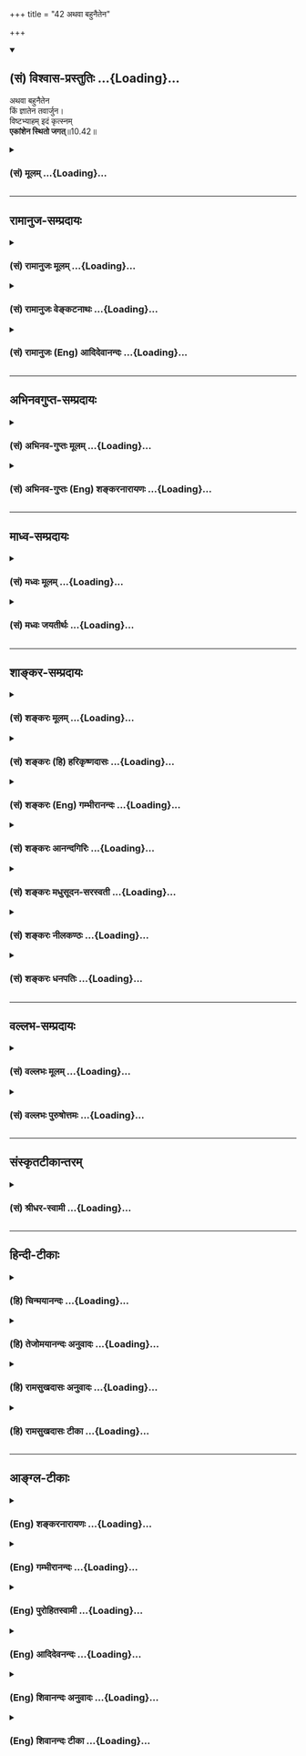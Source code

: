 +++
title = "42 अथवा बहुनैतेन"

+++
<div class="js_include" newlevelforh1="2" title="(सं) विश्वास-प्रस्तुतिः" unfilled url="/mahAbhAratam/shlokashaH/06-bhIShma-parva/03-bhagavad-gItA-parva/saMskRtam/vishvAsa-prastutiH/10_vibhUti-vistAra-yoga/42_athavA_bahunaiten.md">
<details open><summary><h2>(सं) विश्वास-प्रस्तुतिः ...{Loading}...</h2></summary>

अथवा बहुनैतेन  
किं ज्ञातेन तवार्जुन।  
विष्टभ्याहम् इदं कृत्स्नम्  
**एकांशेन स्थितो जगत्**॥10.42॥
</details>
</div>
<div class="js_include collapsed" newlevelforh1="3" title="(सं) मूलम्" unfilled url="/mahAbhAratam/shlokashaH/06-bhIShma-parva/03-bhagavad-gItA-parva/saMskRtam/mUlam/10_vibhUti-vistAra-yoga/42_athavA_bahunaiten.md">
<details><summary><h3>(सं) मूलम् ...{Loading}...</h3></summary>

अथवा बहुनैतेन किं ज्ञातेन तवार्जुन।  
विष्टभ्याहमिदं कृत्स्नमेकांशेन स्थितो जगत्।।10.42।।
</details>
</div>


_________________
## रामानुज-सम्प्रदायः
<div class="js_include collapsed" newlevelforh1="3" title="(सं) रामानुजः मूलम्" unfilled url="/mahAbhAratam/shlokashaH/06-bhIShma-parva/03-bhagavad-gItA-parva/saMskRtam/rAmAnujaH/mUlam/10_vibhUti-vistAra-yoga/42_athavA_bahunaiten.md">
<details><summary><h3>(सं) रामानुजः मूलम् ...{Loading}...</h3></summary>

।।10.42।।**बहुना ऐतेन** उच्यमानेन **ज्ञानेन किं** प्रयोजनम् **इदं**
चिदचिदात्मकं **कृत्स्नं जगत्** कार्यावस्थं कारणावस्थं स्थूलं सूक्ष्मं च
स्वरूपसद्भावे स्थितौ प्रवृत्तिभेदे च यथा मत्संकल्पं न अतिवर्तेत तथा मम
महिम्नः अयुतायुतांशेन **विष्टभ्य अहम् अवस्थितः।** यथा उक्तं भगवता
पराशरेण -- यस्यायुतायुतांशांशे विश्वशक्तिरियं स्थिता। (वि॰ पु॰ 1।9।53)
इति।

</details>
</div>
<div class="js_include collapsed" newlevelforh1="3" title="(सं) रामानुजः वेङ्कटनाथः" unfilled url="/mahAbhAratam/shlokashaH/06-bhIShma-parva/03-bhagavad-gItA-parva/saMskRtam/rAmAnujaH/venkaTanAthaH/10_vibhUti-vistAra-yoga/42_athavA_bahunaiten.md">
<details><summary><h3>(सं) रामानुजः वेङ्कटनाथः ...{Loading}...</h3></summary>

  
  
।।10.42।। प्राधान्यतः \[10।19\] इत्युपक्रान्तमुपसंहृतम् अथ सङ्क्षेपादपि
सङ्क्षेपेण प्रधानाप्रधानसमस्तविभूतिसंग्रहमाहअथवा इति
श्लोकेन। उच्यमानेनेति एतच्छब्द उक्त्यवसानराहित्यपर इति भावः।
विभूतिपर्यवसानज्ञानरूपं प्रयोजनं न सिध्येदित्यभिप्रायेणाह -- किं
प्रयोजनमिति। इदमित्यनेन तत्तत्प्रमाणप्रतिपन्नवैचित्र्यं
सूचितमित्यभिप्रायेणचिदचिदात्मकमित्युक्तम्। कार्येत्यादिना
कृत्स्नशब्दाभिप्रेतविवरणम्। स्थूलं सूक्ष्मं चेति
कार्यकारणावस्थयोर्यथाक्रममन्वयः। स्वरूपेत्यादिना विष्टम्भनप्रयोजनकथनम्।
अनित्येषु स्वरूपसद्भाव उत्पत्तिः नित्येषु त्वसद्व्यतिरेकः। नित्यानां
स्वरूपमपि हि भगवतो नित्येच्छासिद्धम्। इदं च प्रागेव प्रपञ्चितम्। अत्र
स्वरूपैकदेशावतारादिरूपांशव्युदासाय नियमनप्रकरणबलाच्चमम महिम्न
इत्युक्तम्। अत्र महिमशब्देन प्रकृतं नियमनसामर्थ्यमेव विवक्षितम्। अत
एवतेजोंशसम्भवम् इत्यनेनैकार्थ्यम्। एकशब्दोऽत्रातिक्षुद्रत्वपर
इत्यभिप्रायेणोक्तंअयुतायुतांशेनेति। स्तम्भनमत्र स्वैरान्निवारणम्
स्ववशीकरणरूपमधिष्ठानं वा। एकांशेन इत्यत्र स्वोक्तमर्थं
संवादयतियथोक्तमिति। विश्वशक्तिः विश्वमेव शक्तिः;
तत्तत्कार्योपयुक्तविशेषभूतं विश्वमित्यर्थः। तेजोंशसम्भवम् \[10।41\]
इत्यनन्तरं अभिधानात्एकांशेन इत्यस्याप्यंशशब्दस्य तद्विषयत्वमेव
न्याय्यमिति भावः। इति कवितार्किकसिंहस्य सर्वतन्त्रस्वतन्त्रस्य
श्रीमद्वेङ्कटनाथस्य वेदान्ताचार्यस्य कृतिषु  
  

</details>
</div>
<div class="js_include collapsed" newlevelforh1="3" title="(सं) रामानुजः (Eng) आदिदेवानन्दः" unfilled url="/mahAbhAratam/shlokashaH/06-bhIShma-parva/03-bhagavad-gItA-parva/saMskRtam/rAmAnujaH/english/AdidevAnandaH/10_vibhUti-vistAra-yoga/42_athavA_bahunaiten.md">
<details><summary><h3>(सं) रामानुजः (Eng) आदिदेवानन्दः ...{Loading}...</h3></summary>

10.42 What is the use to you of this detailed knowledge taught by Me; I sustain this universe with an infinitesimal fraction of My power - this universe consisting of sentient and non-sentient entities, whether in effect or causal condition, whether gross or subtle - in such a manner that it does not violate My will in preserving its proper form,
existence and various activities. As said by Bhagavan Parasara: 'On an infinitesimal fraction of this energy, this universe rests' (V. P.,
1.9.53).

</details>
</div>


_________________
## अभिनवगुप्त-सम्प्रदायः
<div class="js_include collapsed" newlevelforh1="3" title="(सं) अभिनव-गुप्तः मूलम्" unfilled url="/mahAbhAratam/shlokashaH/06-bhIShma-parva/03-bhagavad-gItA-parva/saMskRtam/abhinava-guptaH/mUlam/10_vibhUti-vistAra-yoga/42_athavA_bahunaiten.md">
<details><summary><h3>(सं) अभिनव-गुप्तः मूलम् ...{Loading}...</h3></summary>

।।10.19 -- 10.42।। हन्त ते कथयिष्यामीत्यादि जगत्स्थित इत्यन्तम्। अहमात्मा
(श्लो. 20) इत्यनेन व्यवच्छेदं वारयति। अन्यथा स्थावराणां हिमालय
इत्यादिवाक्येषु हिमालय एव भगवान् नान्य इति व्यवच्छेदेन;
निर्विभागत्वाभावात् ब्रह्मदर्शनं खण्डितम् अभविष्यत्। यतो यस्याखण्डाकारा
व्याप्तिस्तथा चेतसि न उपारोहति; तां च \[यो\] जिज्ञासति
तस्यायमुपदेशग्रन्थः। तथाहि उपसंहारे ( उपसंहारेण)
भेदाभेदवादं,यद्यद्विभूतिमत्सत्त्वम् (श्लो -- 41) इत्यनेनाभिधाय;
पश्चादभेदमेवोपसंहरति अथवा बहुनैतेन -- विष्टभ्याहमिदं -- एकांशेन जगत्
स्थितः (श्लो -- 42) इति। उक्तं हि -- पादोऽस्य विश्वा भूतानि
त्रिपादस्यामृतं दिवि।। इति -- RV; X; 90; 3प्रजानां सृष्टिहेतुः सर्वमिदं
भगवत्तत्त्वमेव तैस्तेर्विचित्रै रूपैर्भाव्यमानं +++(S
तत्त्वमेतैस्तैर्विचित्रैः रूपैः ; N -- विचित्ररूपै -- )+++ सकलस्य +++(S;N
सकलमस्य)+++ विषयतां यातीति।  
  

</details>
</div>
<div class="js_include collapsed" newlevelforh1="3" title="(सं) अभिनव-गुप्तः (Eng) शङ्करनारायणः" unfilled url="/mahAbhAratam/shlokashaH/06-bhIShma-parva/03-bhagavad-gItA-parva/saMskRtam/abhinava-guptaH/english/shankaranArAyaNaH/10_vibhUti-vistAra-yoga/42_athavA_bahunaiten.md">
<details><summary><h3>(सं) अभिनव-गुप्तः (Eng) शङ्करनारायणः ...{Loading}...</h3></summary>

10.19-42 Hanta te etc. upto jagat sthitah. I am the Soul etc. (verse 20)
: By this \[the Bhagavat\] wards off the exclusion \[of any being as
different form Him\]. Otherwise the sentences like 'Of the immovable \[I
am\] the the Himalayas' (verse 25) etc., would amount to the exclusive
statement that the Himalayan range is the Bhagavat and not any other
one. In that case, the indiscriminateness of the Brahman is not
established and hence the realisation of the Brahman would be a partial
(or conditioned) one. For, the \[present\] text of exposition is
intended for that seeker whose mind cannot contemplate on the
all-pervasiveness \[of the Brahman\], but who \[at the same time\] is
desirous of realising that \[all-pervasiveness\]. Hence, while
concluding, \[the Bhagavat\] teaches the theory of duality-cumunity by
saying 'whatsoever being exists with the manifesting power' etc., and
then concludes the topic with the theory of absolute unity, as 'Or what
is the use of this elaboration;I remain pervading this \[universe\]
by a single fraction \[of Myself\] This has been declared indeed \[in
the scriptures\] as : 'All beings constitute \[only\] His one-fourth;
His \[other\] immortal three-forths are in the heaven.' (Rgveda, X, xc,
3). Thus, all this and the prime cause of creatures, are nothing but the
Bhagavat (Absolute). And hence, He Himself becomes the object of
knowledge of all, but being comprehended with the different strange
alities.

</details>
</div>


_________________
## माध्व-सम्प्रदायः
<div class="js_include collapsed" newlevelforh1="3" title="(सं) मध्वः मूलम्" unfilled url="/mahAbhAratam/shlokashaH/06-bhIShma-parva/03-bhagavad-gItA-parva/saMskRtam/madhvaH/mUlam/10_vibhUti-vistAra-yoga/42_athavA_bahunaiten.md">
<details><summary><h3>(सं) मध्वः मूलम् ...{Loading}...</h3></summary>

।।10.42।। किमिति वक्ष्यमाणप्राधान्यज्ञापनार्थं; न तूक्तनिष्फलत्वज्ञानाय।
तथा सति नोच्येत। अज्ञात्वैनं सविशेषयुक्तं देवं वरं को विमुच्येत बन्धात्
इत्यृग्वेदखिलेषु। त्वं तु बहुफलप्राप्तियोग्य इति तवेति विशेषणम्।
अन्यस्तुत्यर्थत्वेन प्रसिद्धश्चैवात्र किंशब्दः। रागद्वेषौ यदि स्यातां
तपसा किं प्रयोजनम्। तावुभौ यदि न स्यातां तपसा किं प्रयोजनम् इत्यादौ।
प्राधान्यं च सिद्धमेकत्र दर्शनात्सर्वत्र भगवद्दर्शनस्य। यो मां पश्यति
सर्वत्र \[6।30\] इत्यादौ।

</details>
</div>
<div class="js_include collapsed" newlevelforh1="3" title="(सं) मध्वः जयतीर्थः" unfilled url="/mahAbhAratam/shlokashaH/06-bhIShma-parva/03-bhagavad-gItA-parva/saMskRtam/madhvaH/jayatIrthaH/10_vibhUti-vistAra-yoga/42_athavA_bahunaiten.md">
<details><summary><h3>(सं) मध्वः जयतीर्थः ...{Loading}...</h3></summary>

।।10.42।। अथवा बहुनैतेन किं ज्ञातेन इति पूर्वोक्तव्यस्तज्ञानाक्षेपात्
तस्य निष्फलत्वमिति प्रतीतिनिरासार्थमाह -- **किमि**ति। किमित्ययमाक्षेपो
वक्ष्यमाणसर्वव्याप्तरूपज्ञानस्योक्तरविप्रभृतिपरिच्छिन्नवस्तुस्वरूपज्ञानापेक्षया
प्राधान्यज्ञापनार्थमेव; न तूक्तविशेषज्ञानस्य निष्फलत्वज्ञापनार्थम्।
निष्फलत्वे तदुक्तिवैयर्थ्यापत्तिरित्यर्थः। ननु व्याप्तिज्ञानेनैव
मुक्तिसम्भवाद्विशेषज्ञानं व्यर्थमेव किं न स्यात् इत्यत आह --
**अज्ञात्वे**ति। प्रियशिरस्त्वाद्यप्राप्तिः इत्यादिकं ध्यानापेक्षयोक्तं
ज्ञानापेक्षया तु श्रुतिरित्यविरोधः; अथवा विशिष्टाधिकारिविषयेयं श्रुतिः।
ननु व्याप्तज्ञानयोग्यानां विशेषज्ञानं निष्फलमेव;अन्यान्प्रति तु तदुक्तिः
इति व्यवस्थाऽस्तु; तवेति विशेषणसामर्थ्यादित्यत आह -- **त्वं त्वि**ति।
अतो न तव विशेषज्ञानमात्रेणालमिति ज्ञापयितुमिति शेषः।
विशेषणस्यान्यथासिद्धत्वान्नोक्तव्यवस्थाकल्पकत्वमिति भावः। ननु किं
ज्ञातेन न किमपीति शब्दादुक्तस्य नैष्फल्ये,प्रतीते
तदुक्तिवैयर्थ्यप्रसङ्गात्
बाधकान्निष्फलाल्पफलयोर्महाफलत्वाभावसादृश्याद्गौण्या
वृत्त्योक्तस्याप्राधान्यप्रतीतावर्थाद्वक्ष्यमाणस्य
प्राधान्यप्रतीतिरित्युक्तम्; तत्र गौणप्रयोगे प्रयोजनं वाच्यमिति चेत्; न
रूढोपचारत्वादिति भावेनाह -- **अन्ये**ति। स्तुतिः प्रशस्तताज्ञापनम्।
अर्थः प्रयोजनम्। स्यादिदं व्याख्यानं यदि
परिच्छिन्नज्ञानाद्व्याप्तिज्ञानस्य प्राधान्यं प्रमितं स्यात्। तदेव कुतः
इत्यत आह -- **प्राधान्यं चे**ति। यो मां इति विशिष्टफलकथनात्।
न्यायसिद्धोऽप्यर्थो वाक्यसम्मत्या दृढो भवतीत्येतदुक्तम्।

</details>
</div>


_________________
## शाङ्कर-सम्प्रदायः
<div class="js_include collapsed" newlevelforh1="3" title="(सं) शङ्करः मूलम्" unfilled url="/mahAbhAratam/shlokashaH/06-bhIShma-parva/03-bhagavad-gItA-parva/saMskRtam/shankaraH/mUlam/10_vibhUti-vistAra-yoga/42_athavA_bahunaiten.md">
<details><summary><h3>(सं) शङ्करः मूलम् ...{Loading}...</h3></summary>

।।10.42।। --,**अथवा बहुना एतेन** एवमादिना **किं ज्ञातेन तव अर्जुन**
स्यात् सावशेषेण। अशेषतः त्वम् उच्यमानम् अर्थं श्रृणु -- **विष्टभ्य**
विशेषतः स्तम्भनं दृढं कृत्वा **इदं कृत्स्नं जगत् एकांशेन** एकावयवेन
एकपादेन; सर्वभूतस्वरूपेण इत्येतत् तथा च मन्त्रवर्णः -- पादोऽस्य विश्वा
भूतानि (तै0 आर0 3।12) **इति स्थितः** अहम् इति।। इति
श्रीमत्परमहंसपरिव्राजकाचार्यस्य
श्रीगोविन्दभगवत्पूज्यपादशिष्यस्य,श्रीमच्छंकरभगवतः कृतौ
श्रीमद्भगवद्गीताभाष्ये  
  
दशमोऽध्यायः।। ,

</details>
</div>
<div class="js_include collapsed" newlevelforh1="3" title="(सं) शङ्करः (हि) हरिकृष्णदासः" unfilled url="/mahAbhAratam/shlokashaH/06-bhIShma-parva/03-bhagavad-gItA-parva/saMskRtam/shankaraH/hindI/harikRShNadAsaH/10_vibhUti-vistAra-yoga/42_athavA_bahunaiten.md">
<details><summary><h3>(सं) शङ्करः (हि) हरिकृष्णदासः ...{Loading}...</h3></summary>

।।10.42।। अथवा हे अर्जुन इस उपर्युक्त प्रकारसे वर्णन किये हुए अधूरे
विभूतिविस्तारके जाननेसे तेरा क्या ( प्रयोजन सिद्ध ) होगा; ( तू तो बस; )
यह सम्पूर्णतासे कहा जानेवाला अभिप्राय ही सुन ले -- मैं एक अंशसे अर्थात्
सर्व भूतोंका आत्मरूप जो मेरा एक अवयव है उससे; इस सारे जगत्को विशेष रूपसे
दृढ़तापूर्वक धारण करके स्थित हो रहा हूँ। ऐसा ही वेदमन्त्र भी कहते हैं कि
समस्त भूत इस परमेश्वरका एक पाद है। इत्यादि।

</details>
</div>
<div class="js_include collapsed" newlevelforh1="3" title="(सं) शङ्करः (Eng) गम्भीरानन्दः" unfilled url="/mahAbhAratam/shlokashaH/06-bhIShma-parva/03-bhagavad-gItA-parva/saMskRtam/shankaraH/english/gambhIrAnandaH/10_vibhUti-vistAra-yoga/42_athavA_bahunaiten.md">
<details><summary><h3>(सं) शङ्करः (Eng) गम्भीरानन्दः ...{Loading}...</h3></summary>

10.42 Athava, or, on the other hand; kim, what is the need; of tava
jnatena, your knowing; etena bahuna, this extensively-but
imcompletely-in the above manner, O Arjuna; You listen to this subject
that is going to be stated in its fullness: Aham, I; sthitah, remain;
vistabhya, sustaining, supporting, holding firmly, in a special way;
idam, this; krtsnam, whole; jagat, creation; ekamsena, by a part, by a
foot \[The Universe is called a foot of His by virtue of His having the
limiting adjunct of being its efficient and material cause.\] (of
Myself), i.e. as the Self of all things \[As the material and the
efficient cause of all things\]. The Vedic text, 'All beings form a foot
of His' (Rg., Pu. Su. 10.90.3; Tai. Ar. 3.12.3) support this. \[A Form
constituted by the whole of creation has been presented in this chapter
for meditation. Thery the unalified transcendental Reality, implied by
the word tat (in tattva-masi) and referred to by the latter portion of
the Commentator's otation (viz tripadasyamrtam divi: The immortal
three-footed One is established in His own effulgence), becomes
established.\]

</details>
</div>
<div class="js_include collapsed" newlevelforh1="3" title="(सं) शङ्करः आनन्दगिरिः" unfilled url="/mahAbhAratam/shlokashaH/06-bhIShma-parva/03-bhagavad-gItA-parva/saMskRtam/shankaraH/AnandagiriH/10_vibhUti-vistAra-yoga/42_athavA_bahunaiten.md">
<details><summary><h3>(सं) शङ्करः आनन्दगिरिः ...{Loading}...</h3></summary>

।।10.42।। सर्वेषां सुगमत्वायावयवशो विभूतिमुक्त्वा भक्तानुग्रहार्थं
साकल्येन तामाह -- **अथवेति।** पक्षान्तरपरिग्रहार्थमथवेत्युक्तम्। बहुधा
विस्तीर्णेनैतेन संज्ञातेन सावशेषेण तव शक्तस्य न किंचित्फलं स्यादित्याह
-- **बहुनेति।** नहि विभूतिषूक्तासु ज्ञातासु सर्वं ज्ञायते कासांचिदेव
विभूतीनामुक्तत्वादित्यर्थः। तर्हि केनोपदेशेनाल्पाक्षरेण सर्वोऽर्थो
ज्ञातुं शक्यते तत्राह -- **अशेषत इति।** विशेषतः स्तंभनं विधरणं
सर्वभूतस्वरूपेण सर्वप्रपञ्चोपादानशक्त्युपाधिकेनैकेन पादेन कृत्स्नं
जगद्विधृत्य स्थितोऽस्मीति संबन्धः। तत्रैव श्रुतिं प्रमाणयति --
**तथाचेति।** तदनेन भगवतो नानाविधा विभूतीर्ध्येयत्वेन ज्ञेयत्वेन
चोपदिश्यन्ते। सर्वप्रपञ्चात्मकं ध्येयं रूपं दर्शयित्वात्रिपादस्यामृतं
दिवि इति प्रपञ्चाधिकं निरुपाधिकं तत्त्वमुपदिशता
परिपूर्णसच्चिदानन्दैकतानस्तत्पदलक्ष्योऽर्थो निर्धारितः। इति
श्रीमत्परमहंसपरिव्राजकाचार्यश्रीमच्छुद्धानन्दपूज्यपादशिष्यानन्दगिरिकृतौ
दशमोऽध्यायः।।10।।  
  

</details>
</div>
<div class="js_include collapsed" newlevelforh1="3" title="(सं) शङ्करः मधुसूदन-सरस्वती" unfilled url="/mahAbhAratam/shlokashaH/06-bhIShma-parva/03-bhagavad-gItA-parva/saMskRtam/shankaraH/madhusUdana-sarasvatI/10_vibhUti-vistAra-yoga/42_athavA_bahunaiten.md">
<details><summary><h3>(सं) शङ्करः मधुसूदन-सरस्वती ...{Loading}...</h3></summary>

।।10.42।। एवमवयवशो विभूतिमुक्त्वा साकल्येन तामाह -- अथवेति पक्षान्तरे।
बहुनैतेन सावशेषेण ज्ञातेन किं,तव स्यात् हे अर्जुन्; इदं कृत्स्नं सर्वं
जगदेकांशेन एकदेशमात्रेण विष्टभ्य विधृत्य व्याप्य वाहमेव स्थितो
न,मद्व्यतिरिक्तं किंचिदस्तिपादोऽस्य विश्वा भूतानि त्रिपादस्यामृतं दिवि
इति श्रुतेः। तस्मात्किमनेन परिच्छिन्नदर्शनेन सर्वत्र मद्दृष्टिमेव
कुर्वित्यभिप्रायः। कुर्वन्ति केऽपि कृतिनः क्वचिदप्यनन्ते स्वान्तं विधाय
विषयान्तरशान्तिमेव।  
  
त्वत्पादपद्मविगलन्मकरन्दबिन्दुमास्वाद्य माद्यति मुहुर्मधुभिन्मनो मे।।

</details>
</div>
<div class="js_include collapsed" newlevelforh1="3" title="(सं) शङ्करः नीलकण्ठः" unfilled url="/mahAbhAratam/shlokashaH/06-bhIShma-parva/03-bhagavad-gItA-parva/saMskRtam/shankaraH/nIlakaNThaH/10_vibhUti-vistAra-yoga/42_athavA_bahunaiten.md">
<details><summary><h3>(सं) शङ्करः नीलकण्ठः ...{Loading}...</h3></summary>

।।10.42।। उत्तमाधिकारिणमुद्दिश्याह -- **अथवेति।** मूढान्प्रत्येतदुक्तं;
त्वं तु एतावदेव विद्धि। एकांशेन एकदेशेनाहमिदं विष्टभ्य व्याप्य
स्थितोऽस्मि। पादोऽस्य विश्वा भूतानि इति श्रुतेः। तस्मात्परिच्छिन्नं
दर्शनं त्यक्त्वा सर्वत्र ब्रह्मबुद्धिमेव कुर्वित्याशयः।

</details>
</div>
<div class="js_include collapsed" newlevelforh1="3" title="(सं) शङ्करः धनपतिः" unfilled url="/mahAbhAratam/shlokashaH/06-bhIShma-parva/03-bhagavad-gItA-parva/saMskRtam/shankaraH/dhanapatiH/10_vibhUti-vistAra-yoga/42_athavA_bahunaiten.md">
<details><summary><h3>(सं) शङ्करः धनपतिः ...{Loading}...</h3></summary>

।।10.42।। एवं संक्षेपविस्तराभ्यां विभूतीरुक्त्वाऽशक्तं प्रत्याह --
अथवेति। एतेन बहुन ज्ञातेन तव किं चित्तशोधकस्यैतज्ज्ञानस्य शुद्धचित्ते
शक्ते त्वयि प्रयोजनाभावादिति ध्वनयन्त्संबोधयति -- हे अर्जुनेति। तर्हि
मया किं चिन्तनीयमित्यपेक्षायामाह। इदं सर्व जगत् एकांशेनावष्टभ्य स्तम्भनं
कृत्वाहं स्थितः। तथाच श्रुतिःपादोऽस्य विश्वा भूतानीति। अथवाऽनेन
श्लोकेनार्जनपृष्टो योग उक्तः। एवं दशमाध्यायेन ज्ञेयं ज्ञानोपायभूतं
योगविभूतिमत् ध्येयज्ञानं प्रदर्शयता तत्पदार्थो निरुपितः। इति
श्रीपरमहंसपरिव्राजकाचार्यश्रीबालस्वामिश्रीपादशिष्यदत्तवंशावतंसरामकुमारसूनुधनपतिविदुषा
विरचित्तायां श्रीगीताभाष्योत्कर्षदीपिकायां दशमोऽध्यायः।।10।।  
  

</details>
</div>


_________________
## वल्लभ-सम्प्रदायः
<div class="js_include collapsed" newlevelforh1="3" title="(सं) वल्लभः मूलम्" unfilled url="/mahAbhAratam/shlokashaH/06-bhIShma-parva/03-bhagavad-gItA-parva/saMskRtam/vallabhaH/mUlam/10_vibhUti-vistAra-yoga/42_athavA_bahunaiten.md">
<details><summary><h3>(सं) वल्लभः मूलम् ...{Loading}...</h3></summary>

।।10.42।। एवं विभूतिप्रक्रियां योगे निपात्योसंहरति -- अथवेति। अथवा
बहुनैतेनोच्यमानेनेह ज्ञातेन विशेषेण तव किं अहं पुरुषोत्तमोऽधिदेव
एकांशेनाक्षरमहिम्नाऽध्यात्मरूपेण कृत्स्नमिदं चेतनाचेतनात्मकं जगदधिभूतं
कार्यशरीरावस्थं सूक्ष्मं च विष्टभ्य विधृत्य व्याप्य नियम्य च
स्थितोऽस्मीति योगं ममैश्वर्यं जानीहि। एतेन स्वस्यैकांशेन
जगद्विष्टम्भकथनात् कृत्स्नप्रसक्तिरपि वारिता। तेन माहात्म्यं सूचितम्।

</details>
</div>
<div class="js_include collapsed" newlevelforh1="3" title="(सं) वल्लभः पुरुषोत्तमः" unfilled url="/mahAbhAratam/shlokashaH/06-bhIShma-parva/03-bhagavad-gItA-parva/saMskRtam/vallabhaH/puruShottamaH/10_vibhUti-vistAra-yoga/42_athavA_bahunaiten.md">
<details><summary><h3>(सं) वल्लभः पुरुषोत्तमः ...{Loading}...</h3></summary>

  
  
।।10.42।। एवं विभूत्यादिमत्सु भगवदंशज्ञानेनान्यत्र हेयत्वादिबुद्धौ
सर्वस्य भगवदात्मकत्वं भज्येतेत्यन्यं प्रकारमाह -- अथवेति। अथवा
पक्षान्तरेण। हे अर्जुन तव बहुना नानाविधेन ज्ञातेन किं कार्यम् न
किमपीत्यर्थः। यत एतेन नानाज्ञानेन न किञ्चित् कार्यम्; अतः
कार्योपयोगिस्वरूपमाह -- इदं परिदृश्यमानं जगत् कृत्स्नं सम्पूर्णं एकांशेन
क्रीडात्मकेन विष्टभ्य धृत्वा स्थितोऽस्म्यहमेवेत्यर्थः। अनेन सर्वं
मत्क्रीडारूपमेव चिन्तयेति भावो बोधितः। प्रतीयते जगन्नानाविधं
स्वाज्ञानभावतः। विभूतिरूपं श्रीकृष्णस्तन्नाशायाऽब्रवीन्नरम्।।10।।  
  
इति श्रीभगवद्गीतामृततरङ्गिण्यां दशमोऽध्यायः।।10।।  
  

</details>
</div>


_________________
## संस्कृतटीकान्तरम्
<div class="js_include collapsed" newlevelforh1="3" title="(सं) श्रीधर-स्वामी" unfilled url="/mahAbhAratam/shlokashaH/06-bhIShma-parva/03-bhagavad-gItA-parva/saMskRtam/shrIdhara-svAmI/10_vibhUti-vistAra-yoga/42_athavA_bahunaiten.md">
<details><summary><h3>(सं) श्रीधर-स्वामी ...{Loading}...</h3></summary>

।।10.42।। अथवा किमनेन परिच्छिन्नज्ञानेन सर्वत्र समदृष्टिमेव कुर्वित्याह
**-- अथवेति।** बहुना पृथग्ज्ञातेन किं तव कार्यं। यदिदं सर्वं
जगदेकांशेनैकदेशमात्रेण विष्टभ्य धृत्वा व्याप्येति वाहमेव स्थितः न
मद्व्यतिरिक्तं किंचिदस्तिपादोऽस्य विश्वा भूतानि इति श्रुतेः।

</details>
</div>


_________________
## हिन्दी-टीकाः
<div class="js_include collapsed" newlevelforh1="3" title="(हि) चिन्मयानन्दः" unfilled url="/mahAbhAratam/shlokashaH/06-bhIShma-parva/03-bhagavad-gItA-parva/hindI/chinmayAnandaH/10_vibhUti-vistAra-yoga/42_athavA_bahunaiten.md">
<details><summary><h3>(हि) चिन्मयानन्दः ...{Loading}...</h3></summary>

।।10.42।। यद्यपि मित्रता और स्नेह के उत्स्फूर्त भावावेश में श्रीकृष्ण ने
अर्जुन को अपनी विभूति (समष्टि रूप) और योग ( व्यष्टि रूप) को वर्णन करने
का वचन दिया था; परन्तु एकएक उदाहरण देते समय उन्होंने अपने को इस कार्य के
लिए सर्वथा असमर्थ पाया। अनन्त तत्त्व के अनन्त विस्तार का वर्णन कैसे संभव
हो सकता है असमर्थता के कारण उन्हें विषाद है किन्तु पुन अपने शिष्य के
प्रति अत्यन्त प्रेम के कारण; भगवान् श्रीकृष्ण सम्पूर्ण अध्याय का सार इस
अन्तिम श्लोक में बताते हैं। इस बहुत जानने से तुम्हारा क्या प्रयोजन है
वास्तव मे देखा जाय; तो अनन्त तत्त्व को प्रत्येक परिच्छिन्न रूप में
दर्शाने का प्रयत्न व्यर्थ ही है; क्योंकि वह असंभव है। मिट्टी को समस्त
विद्यमान घटों में तथा जल को सम्पूर्ण तरंगों में एकएक करके दिखाना असंभव
है। केवल इतना ही किया जा सकता है कि कुछ उदाहरणों के द्वारा विद्यार्थियों
को तत्त्व का दर्शन करने की कला को सिखाया जाय। गणित के अध्यापन में इसी
पद्धति का उपयोग किया जाता है। मैं इस सम्पूर्ण जगत् को अपने एक अंश मात्र
से धारण करके स्थित हूँ वेदान्त में जगत् शब्द में वे समस्त अनुभव समाविष्ट
है; जो हम अपनी इन्द्रियों; मन और बुद्धि के द्वारा प्राप्त करते हैं।
संक्षेप में जिन वस्तुओं को हम दृश्य रूप में जानते हैं; वे सभी जगत् शब्द
की परिभाषा में आते हैं। इसमें दृश्य पदार्थ; भावनाएं; विचार और उनको ग्रहण
करने वाली इन्द्रियादि उपाधियाँ भी सम्मिलित हैं। इस श्लोक की दूसरी पंक्ति
में भगवान् श्रीकृष्ण आत्मस्वरूप की दृष्टि से कहते हैं कि यह सम्पूर्ण
जगत् उनके एक अंश मात्र में धारण किया हुआ है। इस कथन का एक और दार्शनिक
अभिप्राय यह है कि सत्य का अधिकांश भाग इस जगत् तथा उसके विकारों से सर्वथा
निर्लिप्त है यद्यपि सर्वत्र समान रूप से व्याप्त अखण्ड सत्य में इस प्रकार
अंशों का भेद नहीं किया जा सकता; तथापि लौकिक परिच्छिन्न भाषा के शब्दों
द्वारा पारमार्थिक सत्य को निर्देशित करने की यह एक औपनिषदीय पद्धति
है। conclusion तत्सदिति श्रीमद्भगवद्गीतासूपनिषस्तु ब्रह्मविद्यायां
योगशास्त्रे,श्रीकृष्णार्जुनसंवादे विभूतियोगो नाम दशमोऽध्याय।। इस प्रकार
श्रीकृष्णार्जुनसंवाद के रूप में ब्रह्मविद्या और योगशास्त्र स्वरूप
श्रीमद्भगवद्गीतोपनिषद् का विभूतियोग नामक दंसवा अध्याय समाप्त होता है।

</details>
</div>
<div class="js_include collapsed" newlevelforh1="3" title="(हि) तेजोमयानन्दः अनुवादः" unfilled url="/mahAbhAratam/shlokashaH/06-bhIShma-parva/03-bhagavad-gItA-parva/hindI/tejomayAnandaH/anuvAdaH/10_vibhUti-vistAra-yoga/42_athavA_bahunaiten.md">
<details><summary><h3>(हि) तेजोमयानन्दः अनुवादः ...{Loading}...</h3></summary>

।।10.42।। अथवा हे अर्जुन ! बहुत जानने से तुम्हारा क्या प्रयोजन है; मैं
इस सम्पूर्ण जगत् को अपने एक अंश मात्र से धारण करके स्थित हूँ।।

</details>
</div>
<div class="js_include collapsed" newlevelforh1="3" title="(हि) रामसुखदासः अनुवादः" unfilled url="/mahAbhAratam/shlokashaH/06-bhIShma-parva/03-bhagavad-gItA-parva/hindI/rAmasukhadAsaH/anuvAdaH/10_vibhUti-vistAra-yoga/42_athavA_bahunaiten.md">
<details><summary><h3>(हि) रामसुखदासः अनुवादः ...{Loading}...</h3></summary>

।।10.42।। अथवा हे अर्जुन ! तुम्हें इस प्रकार बहुत-सी बातें जाननेकी क्या
आवश्यकता है; मैं अपने किसी एक अंशसे सम्पूर्ण जगत् को व्याप्त करके
स्थित हूँ।

</details>
</div>
<div class="js_include collapsed" newlevelforh1="3" title="(हि) रामसुखदासः टीका" unfilled url="/mahAbhAratam/shlokashaH/06-bhIShma-parva/03-bhagavad-gItA-parva/hindI/rAmasukhadAsaH/TIkA/10_vibhUti-vistAra-yoga/42_athavA_bahunaiten.md">
<details><summary><h3>(हि) रामसुखदासः टीका ...{Loading}...</h3></summary>

।।10.42।।***व्याख्या --*'अथवा'--**यह अव्यय-पद देकर भगवान् अर्जुनसे मानो
यह कह रहे हैं कि तुमने जो प्रश्न किया था, उसके अनुसार मैंने उत्तर दिया
ही है; अब मैं अपनी तरफसे तेरे लिये एक विशेष महत्त्वकी सार बात बताता हूँ।

</details>
</div>


_________________
## आङ्ग्ल-टीकाः
<div class="js_include collapsed" newlevelforh1="3" title="(Eng) शङ्करनारायणः" unfilled url="/mahAbhAratam/shlokashaH/06-bhIShma-parva/03-bhagavad-gItA-parva/english/shankaranArAyaNaH/10_vibhUti-vistAra-yoga/42_athavA_bahunaiten.md">
<details><summary><h3>(Eng) शङ्करनारायणः ...{Loading}...</h3></summary>

10.42. Or, O Arjuna ! Why this detailed statement ; I remain, pervading this entire universe with a single fraction \[of Myself\].

</details>
</div>
<div class="js_include collapsed" newlevelforh1="3" title="(Eng) गम्भीरानन्दः" unfilled url="/mahAbhAratam/shlokashaH/06-bhIShma-parva/03-bhagavad-gItA-parva/english/gambhIrAnandaH/10_vibhUti-vistAra-yoga/42_athavA_bahunaiten.md">
<details><summary><h3>(Eng) गम्भीरानन्दः ...{Loading}...</h3></summary>

10.42 Or, on the other hand, what is the need of your knowing this extensively, O Arjuna; I remain sustaning this whole creation in a special way with a part (of Myself).

</details>
</div>
<div class="js_include collapsed" newlevelforh1="3" title="(Eng) पुरोहितस्वामी" unfilled url="/mahAbhAratam/shlokashaH/06-bhIShma-parva/03-bhagavad-gItA-parva/english/purohitasvAmI/10_vibhUti-vistAra-yoga/42_athavA_bahunaiten.md">
<details><summary><h3>(Eng) पुरोहितस्वामी ...{Loading}...</h3></summary>

10.42 But what is the use of all these details to thee; O Arjuna! I sustain this universe with only small part of Myself."

</details>
</div>
<div class="js_include collapsed" newlevelforh1="3" title="(Eng) आदिदेवनन्दः" unfilled url="/mahAbhAratam/shlokashaH/06-bhIShma-parva/03-bhagavad-gItA-parva/english/AdidevanandaH/10_vibhUti-vistAra-yoga/42_athavA_bahunaiten.md">
<details><summary><h3>(Eng) आदिदेवनन्दः ...{Loading}...</h3></summary>

10.42 But of what use to you is all this extensive knowledge O Arjuna; I stand sustaining this whole universe with a fragment of Mine (of My power).

</details>
</div>
<div class="js_include collapsed" newlevelforh1="3" title="(Eng) शिवानन्दः अनुवादः" unfilled url="/mahAbhAratam/shlokashaH/06-bhIShma-parva/03-bhagavad-gItA-parva/english/shivAnandaH/anuvAdaH/10_vibhUti-vistAra-yoga/42_athavA_bahunaiten.md">
<details><summary><h3>(Eng) शिवानन्दः अनुवादः ...{Loading}...</h3></summary>

10.42 But, of what avail to thee is the knowledge of all these details,
O Arjuna; I exist, supporting this whole world by one part of Myself.

</details>
</div>
<div class="js_include collapsed" newlevelforh1="3" title="(Eng) शिवानन्दः टीका" unfilled url="/mahAbhAratam/shlokashaH/06-bhIShma-parva/03-bhagavad-gItA-parva/english/shivAnandaH/TIkA/10_vibhUti-vistAra-yoga/42_athavA_bahunaiten.md">
<details><summary><h3>(Eng) शिवानन्दः टीका ...{Loading}...</h3></summary>

10.42 अथवा or; बहुना (by) many; एतेन (by) this; किम् what; ज्ञातेन
known; तव to thee; अर्जुन O Arjuna; विष्टभ्य supporting; अहम् I; इदम्
this; कृत्स्नम् all; एकांशेन by one part; स्थितः exist; जगत् the world.Commentary The Lord concludes Having established or pervaded this whole world with one fragment of Myself; I remain.This verse is based on the declaration in the Purusha Sukta (RigVeda10.90.3) that One arter of Him is all the cosmos the three arters are the divine transcendent Reality.I exist supporting this whole world by one part; by one limit;
or by one foot. One part of Myself constitutes all beings.All beings form His foot (Taittiriya Aranyaka 3.12). The whole world is one Pada or foot of the Lord. Amsa (part) or Pada (foot) is mere Kalpana or imagination or account of our own ignorance,or limiting adjunct. In reality Brahman is without any such parts or limbs and is formless.Arjuna has now a knowledge of the glories of the Lord. He is fit to behold the magnificent cosmic form of the Lord. Lord Krishna prepares Arjuna for this grand vision by giving him a description of His glories.Arjuna says O Lord; I now realise that the whole world is filled by Thee. I now wish to behold the whole universe in Thee with my eye of intuition.Thus in the Upanishads of the glorious Bhagavad Gita; the science of the Eternal; the scripture of Yoga; the dialogue between Sri Krishna and Arjuna; ends the tenth discourse entitledThe Yoga of the Divine Glories.  
  
,

</details>
</div>
